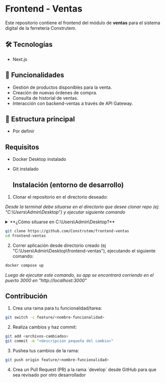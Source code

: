 # Frontend - Ventas

Este repositorio contiene el frontend del módulo de **ventas** para el sistema digital de la ferretería Construtem.

## 🛠️ Tecnologías
- Next.js

## 🚀 Funcionalidades
- Gestión de productos disponibles para la venta.
- Creación de nuevas órdenes de compra.
- Consulta de historial de ventas.
- Interacción con backend-ventas a través de API Gateway.

## 📂 Estructura principal
- Por definir

## Requisitos

- Docker Desktop instalado
- Git instalado  

  ## Instalación (entorno de desarrollo)

1. Clonar el repositorio en el directorio deseado:

*Desde la terminal debe situarse en el directorio que desee clonar repo (ej: "C:\Users\Admin\Desktop") y ejecutar siguiente comando*

<details>

<summary>**¿Cómo situarse en C:\Users\Admin\Desktop?**</summary>

1. Abrir terminal (Ya sea powershell, cmd, git bash, etc)
2. Te encontrarás situado en C:\Users\Admin o algo así
3. Debes ejecutar el comando
```bash
cd .\Desktop\
```
*Cualquier consulta escribirme a wsp +56979828311*
</details>

```bash
git clone https://github.com/Construtem/frontend-ventas
cd frontend-ventas
```
2. Correr aplicación desde directorio creado (ej "C:\Users\Admin\Desktop\frontend-ventas"),
ejecutando el siguiente comando:
```bash
docker compose up
```
*Luego de ejecutar este comando, su app se encontrará corriendo en el puerto 3000 en "http://localhost:3000"*

## Contribución

1. Crea una rama para tu funcionalidad/tarea:

```bash
git switch -c feature/<nombre-funcionalidad>
```

2. Realiza cambios y haz commit:

```bash
git add <archivos-cambiados>
git commit -m "<descripcion pequeña del cambio>"
```

3. Pushea tus cambios de la rama:

```bash
git push origin feature/<nombre-funcionalidad> 
```

4. Crea un Pull Request (PR) a la rama ´develop´ desde GitHub para que sea revisado por otro desarrollador
